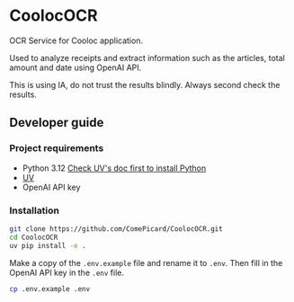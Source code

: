 # CoolocOCR
OCR Service for Cooloc application.

Used to analyze receipts and extract information such as the articles, total amount and date using OpenAI API.

This is using IA, do not trust the results blindly. Always second check the results.

## Developer guide
### Project requirements

- Python 3.12 [Check UV's doc first to install Python](https://docs.astral.sh/uv/guides/install-python/)
- [UV](https://docs.astral.sh/uv/)
- OpenAI API key

### Installation

```bash
git clone https://github.com/ComePicard/CoolocOCR.git
cd CoolocOCR
uv pip install -e .
```

Make a copy of the `.env.example` file and rename it to `.env`. Then fill in the OpenAI API key in the `.env` file.

```bash
cp .env.example .env
```